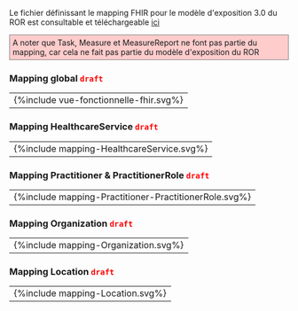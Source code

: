 Le fichier définissant le mapping FHIR pour le modèle d'exposition 3.0 du ROR est consultable et téléchargeable [ici](mappingFHIR_ROR_ME3-0.xlsx)
<p style="background-color: #ffcccc; border:1px solid grey; padding: 5px; max-width: 790px;">
A noter que Task, Measure et MeasureReport ne font pas partie du mapping, car cela ne fait pas partie du modèle d'exposition du ROR
</p>

### Mapping global <code><span style="color: #ff0000;">draft</span></code>

<table align="center">
    <tr>
        <td align ="center">
            <div style="text-inlin:center;">{%include vue-fonctionnelle-fhir.svg%}</div>
        </td>    
    </tr>
</table>

### Mapping HealthcareService <code><span style="color: #ff0000;">draft</span></code>

<table align="center">
    <tr>
        <td align ="center">
            <div style="text-inlin:center;">{%include mapping-HealthcareService.svg%}</div>
        </td>    
    </tr>
</table>

### Mapping Practitioner & PractitionerRole <code><span style="color: #ff0000;">draft</span></code>

<table align="center">
    <tr>
        <td align ="center">
            <div style="text-inlin:center;">{%include mapping-Practitioner-PractitionerRole.svg%}</div>
        </td>    
    </tr>
</table>

### Mapping Organization <code><span style="color: #ff0000;">draft</span></code>

<table align="center">
    <tr>
        <td align ="center">
            <div style="text-inlin:center;">{%include mapping-Organization.svg%}</div>
        </td>    
    </tr>
</table>

### Mapping Location <code><span style="color: #ff0000;">draft</span></code>

<table align="center">
    <tr>
        <td align ="center">
            <div style="text-inlin:center;">{%include mapping-Location.svg%}</div>
        </td>    
    </tr>
</table>